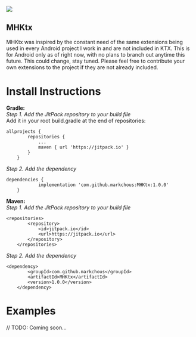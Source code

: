 [![](https://jitpack.io/v/markchous/MHKtx.svg)](https://jitpack.io/#markchous/MHKtx)

## MHKtx
MHKtx was inspired by the constant need of the same extensions being used in every Android project I work in and are not included in KTX. This is for Android only as of right now, with no plans to branch out anytime this future. This could change, stay tuned. Please feel free to contribute your own extensions to the project if they are not already included. 

# Install Instructions
__Gradle:__  
_Step 1. Add the JitPack repository to your build file_  
Add it in your root build.gradle at the end of repositories:
```
allprojects {
		repositories {
			...
			maven { url 'https://jitpack.io' }
		}
	}
```
_Step 2. Add the dependency_
```
dependencies {
	        implementation 'com.github.markchous:MHKtx:1.0.0'
	}
```

__Maven:__  
_Step 1. Add the JitPack repository to your build file_
```
<repositories>
		<repository>
		    <id>jitpack.io</id>
		    <url>https://jitpack.io</url>
		</repository>
	</repositories>
```
_Step 2. Add the dependency_
```
<dependency>
	    <groupId>com.github.markchous</groupId>
	    <artifactId>MHKtx</artifactId>
	    <version>1.0.0</version>
	</dependency>
```

# Examples
// TODO: Coming soon...
